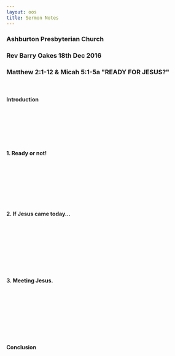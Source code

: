 ```yaml
---
layout: oos
title: Sermon Notes
---
```

### Ashburton Presbyterian Church

### Rev Barry Oakes 18th Dec 2016

### Matthew 2:1-12 & Micah 5:1-5a "READY FOR JESUS?"

&nbsp; <br>

#### Introduction

&nbsp; <br>
&nbsp; <br>
&nbsp; <br>
&nbsp; <br>
&nbsp; <br>

#### 1. Ready or not!

&nbsp; <br>
&nbsp; <br>
&nbsp; <br>
&nbsp; <br>
&nbsp; <br>
&nbsp; <br>

#### 2. If Jesus came today...

&nbsp; <br>
&nbsp; <br>
&nbsp; <br>
&nbsp; <br>
&nbsp; <br>
&nbsp; <br>
&nbsp; <br>

#### 3. Meeting Jesus.

&nbsp; <br>
&nbsp; <br>
&nbsp; <br>
&nbsp; <br>
&nbsp; <br>
&nbsp; <br>
&nbsp; <br>

#### Conclusion
